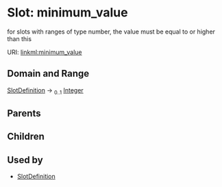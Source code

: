 
# Slot: minimum_value


for slots with ranges of type number, the value must be equal to or higher than this

URI: [linkml:minimum_value](https://w3id.org/linkml/minimum_value)


## Domain and Range

[SlotDefinition](SlotDefinition.md) &#8594;  <sub>0..1</sub> [Integer](Integer.md)

## Parents


## Children


## Used by

 * [SlotDefinition](SlotDefinition.md)
